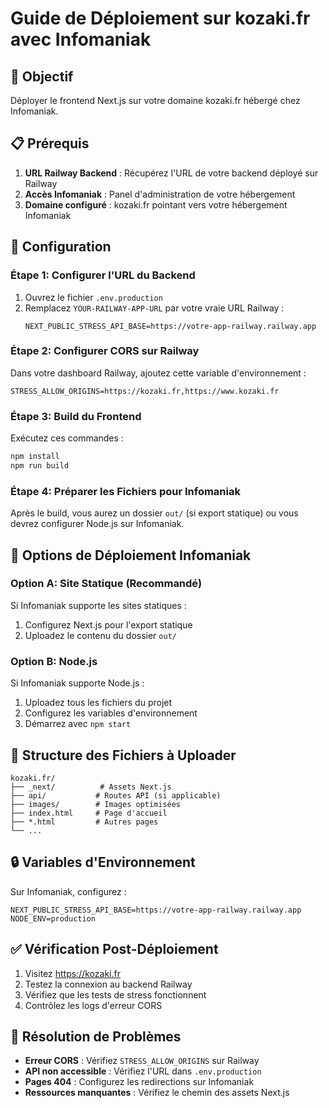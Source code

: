 # Guide de Déploiement sur kozaki.fr avec Infomaniak

## 🎯 Objectif
Déployer le frontend Next.js sur votre domaine kozaki.fr hébergé chez Infomaniak.

## 📋 Prérequis

1. **URL Railway Backend** : Récupérez l'URL de votre backend déployé sur Railway
2. **Accès Infomaniak** : Panel d'administration de votre hébergement
3. **Domaine configuré** : kozaki.fr pointant vers votre hébergement Infomaniak

## 🔧 Configuration

### Étape 1: Configurer l'URL du Backend

1. Ouvrez le fichier `.env.production`
2. Remplacez `YOUR-RAILWAY-APP-URL` par votre vraie URL Railway :
   ```
   NEXT_PUBLIC_STRESS_API_BASE=https://votre-app-railway.railway.app
   ```

### Étape 2: Configurer CORS sur Railway

Dans votre dashboard Railway, ajoutez cette variable d'environnement :
```
STRESS_ALLOW_ORIGINS=https://kozaki.fr,https://www.kozaki.fr
```

### Étape 3: Build du Frontend

Exécutez ces commandes :
```bash
npm install
npm run build
```

### Étape 4: Préparer les Fichiers pour Infomaniak

Après le build, vous aurez un dossier `out/` (si export statique) ou vous devrez configurer Node.js sur Infomaniak.

## 🚀 Options de Déploiement Infomaniak

### Option A: Site Statique (Recommandé)
Si Infomaniak supporte les sites statiques :
1. Configurez Next.js pour l'export statique
2. Uploadez le contenu du dossier `out/`

### Option B: Node.js
Si Infomaniak supporte Node.js :
1. Uploadez tous les fichiers du projet
2. Configurez les variables d'environnement
3. Démarrez avec `npm start`

## 📁 Structure des Fichiers à Uploader

```
kozaki.fr/
├── _next/          # Assets Next.js
├── api/           # Routes API (si applicable)
├── images/        # Images optimisées
├── index.html     # Page d'accueil
├── *.html         # Autres pages
└── ...
```

## 🔒 Variables d'Environnement

Sur Infomaniak, configurez :
```
NEXT_PUBLIC_STRESS_API_BASE=https://votre-app-railway.railway.app
NODE_ENV=production
```

## ✅ Vérification Post-Déploiement

1. Visitez https://kozaki.fr
2. Testez la connexion au backend Railway
3. Vérifiez que les tests de stress fonctionnent
4. Contrôlez les logs d'erreur CORS

## 🐛 Résolution de Problèmes

- **Erreur CORS** : Vérifiez `STRESS_ALLOW_ORIGINS` sur Railway
- **API non accessible** : Vérifiez l'URL dans `.env.production`
- **Pages 404** : Configurez les redirections sur Infomaniak
- **Ressources manquantes** : Vérifiez le chemin des assets Next.js